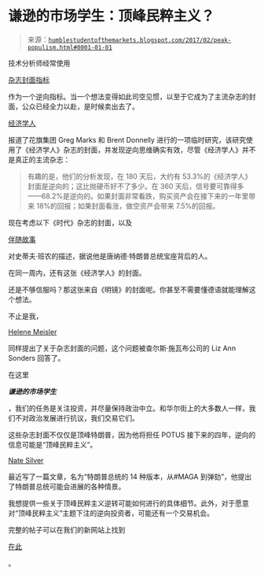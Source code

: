 <!--yml

分类：未分类

日期：2024-05-18 02:56:55

-->

# 谦逊的市场学生：顶峰民粹主义？

> 来源：[`humblestudentofthemarkets.blogspot.com/2017/02/peak-populism.html#0001-01-01`](https://humblestudentofthemarkets.blogspot.com/2017/02/peak-populism.html#0001-01-01)

技术分析师经常使用

[杂志封面指标](https://en.wikipedia.org/wiki/Magazine_cover_indicator)

作为一个逆向指标。当一个想法变得如此司空见惯，以至于它成为了主流杂志的封面，公众已经全力以赴，是时候卖出去了。

[经济学人](http://www.economist.com/blogs/buttonwood/2016/10/investing)

报道了花旗集团 Greg Marks 和 Brent Donnelly 进行的一项临时研究，该研究使用了《经济学人》杂志的封面，并发现逆向思维确实有效，尽管《经济学人》并不是真正的主流杂志：

> 有趣的是，他们的分析发现，在 180 天后，大约有 53.3%的《经济学人》封面是逆向的；这比抛硬币好不了多少。在 360 天后，信号要可靠得多——68.2%是逆向的。如果封面非常看跌，购买资产会在接下来的一年里带来 18%的回报；如果封面看涨，做空资产会带来 7.5%的回报。

现在考虑以下《时代》杂志的封面，以及

[伴随故事](http://time.com/4657665/steve-bannon-donald-trump/)

对史蒂夫·班农的描述，据说他是唐纳德·特朗普总统宝座背后的人。

在同一周内，还有这张《经济学人》的封面。

还是不够信服吗？那这张来自《明镜》的封面呢。你甚至不需要懂德语就能理解这个想法。

不止是我，

[Helene Meisler](https://twitter.com/hmeisler/status/827128279685545984)

同样提出了关于杂志封面的问题，这个问题被查尔斯·施瓦布公司的 Liz Ann Sonders 回答了。

在这里

***谦逊的市场学生***

，我们的任务是关注投资，并尽量保持政治中立。和华尔街上的大多数人一样，我们不对政治发展进行抗议，我们交易它们。

这些杂志封面不仅仅是顶峰特朗普，因为他将担任 POTUS 接下来的四年，逆向的信息可能是“顶峰民粹主义”。

[Nate Silver](https://fivethirtyeight.com/features/14-versions-of-trumps-presidency-from-maga-to-impeachment/)

最近写了一篇文章，名为“特朗普总统的 14 种版本，从#MAGA 到弹劾”，他提出了特朗普总统可能会进展的各种情景。

我想提供一些关于顶峰民粹主义逆转可能如何进行的具体细节。此外，对于愿意对“顶峰民粹主义”主题下注的逆向投资者，可能还有一个交易机会。

完整的帖子可以在我们的新网站上找到

[在此](https://humblestudentofthemarkets.com/2017/02/06/peak-populism/)

。
